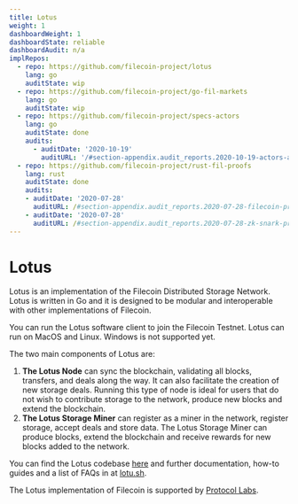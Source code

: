 ```yaml
---
title: Lotus
weight: 1
dashboardWeight: 1
dashboardState: reliable
dashboardAudit: n/a
implRepos: 
  - repo: https://github.com/filecoin-project/lotus
    lang: go
    auditState: wip
  - repo: https://github.com/filecoin-project/go-fil-markets
    lang: go
    auditState: wip
  - repo: https://github.com/filecoin-project/specs-actors
    lang: go
    auditState: done
    audits:
      - auditDate: '2020-10-19'
        auditURL: '/#section-appendix.audit_reports.2020-10-19-actors-audit'
  - repo: https://github.com/filecoin-project/rust-fil-proofs
    lang: rust
    auditState: done
    audits:
    - auditDate: '2020-07-28'
      auditURL: /#section-appendix.audit_reports.2020-07-28-filecoin-proving-subsystem
    - auditDate: '2020-07-28'
      auditURL: /#section-appendix.audit_reports.2020-07-28-zk-snark-proofs
---
```


# Lotus

Lotus is an implementation of the Filecoin Distributed Storage Network. Lotus is written in Go and it is designed to be modular and interoperable with other implementations of Filecoin.

You can run the Lotus software client to join the Filecoin Testnet. Lotus can run on MacOS and Linux. Windows is not supported yet.

The two main components of Lotus are:
1. **The Lotus Node** can sync the blockchain, validating all blocks, transfers, and deals along the way. It can also facilitate the creation of new storage deals. Running this type of node is ideal for users that do not wish to contribute storage to the network, produce new blocks and extend the blockchain.
2. **The Lotus Storage Miner** can register as a miner in the network, register storage, accept deals and store data. The Lotus Storage Miner can produce blocks, extend the blockchain and receive rewards for new blocks added to the network.

You can find the Lotus codebase [here](https://github.com/filecoin-project/lotus) and further documentation, how-to guides and a list of FAQs in at [lotu.sh](https://lotu.sh).

The Lotus implementation of Filecoin is supported by [Protocol Labs](https://protocol.ai/).
